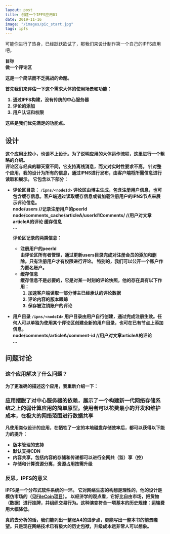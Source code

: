 ```yaml
---
layout: post
title: 创建一个IPFS应用01
date: 2019-11-16
image: "/images/pic_start.jpg"
tags: ipfs
---
```


可能你进行了热身，已经跃跃欲试了，那我们来设计制作第一个自己的IPFS应用吧。

<b>目标<b>  
做一个评论区

这是一个简洁而不乏挑战的命题。

首先我们来评估一下这个需求大体的使用场景和功能：
 1. 通过IPFS构建，没有传统的中心服务器
 2. 评论的添加
 3. 用户认证和权限
    
这些是我们优先满足的功能点。

## 设计
这个应用比较小，也谈不上设计。为了说明应用的大体运作流程，这里进行一个粗略的介绍。  
评论区与经典的聊天室不同，它支持离线消息，而又对实时性要求不高。
针对整个应用，我的设计为所有的信息，通过IPNS进行发布，由客户端将所需信息进行读取和展示。
它包含以下部分：
- 评论区目录： `/ipns/<nodeId>`
评论区由博主生成，包含注册用户信息，也可包含缓存信息。客户端通过读取缓存信息或者加载注册用户的IPNS节点来展示评论信息。  
 node/users  //记录注册用户的peerId  
 node/comments_cache/articleA/userId1Comments/  //用户对文章articleA的评论 缓存信息  
 ...     
 
  评论区记录的两类信息：
  - 注册用户的peerId  
  由评论区所有者管理，通过更新users目录完成对注册会员的添加和删除。只有注册用户才有权限进行评论。
  特别的，我们可以公开一个账户作为匿名账户。
  - 缓存信息  
  缓存信息不是必要的，它是对某一时刻的评论快照，他的存在具有以下作用：
    1. 加速客户端读取一部分博主已经承认的评论数据
    2. 评论内容的版本跟踪
    3. 保存被注销账户的评论
 
- 用户目录  `/ipns/<nodeId>`
用户目录由用户自行创建，通过完成注册生效。任何人可以单独为使用某个评论区创建全新的用户目录，也可在已有节点上添加信息。  
 node/comments/articleA/comment-id //用户对文章articleA的评论  
 ...  
 

## 问题讨论

### 这个应用解决了什么问题？

为了更准确的描述这个应用，我重新介绍一下：

### 应用摆脱了对中心服务器的依赖，展示了一个构建新一代网络存储系统之上的弱计算应用的简单原型。使用者可以花费最小的开发和维护成本，在极大的网络范围进行数据共享 ###

凡使用类似设计的应用，在牺牲了一定的本地磁盘存储效率后，都可以获得以下能力的提升：
 - 版本管理的支持
 - 默认支持CDN
 - 内容共享，包括内容的存储和传递都可以进行全网共（监）享（控）
 - 存储和计算资源分离，资源占用按需升级

### 反思，IPFS的意义
IPFS是一个分布式软件系统的一环。
它对网络生态的构想是理性的，他的设计是模仿市场的（见[FileCoin项目](https://filecoin.io/)）。
以经济学的观点看，它好比自由市场，把货物（数据）进行挂牌，并组织交易行为。这种演变符合一项基本的历史规律：运输费用大幅降低。
<!-- 饿了，累了，迷茫了，害怕了 -->
真的去分析的话，我们能列出一整张A4的进步点，更能写出一整本书的前景瞻望。只是现在网络技术已有极大的历史包袱，升级成本远非常人可以想象。
